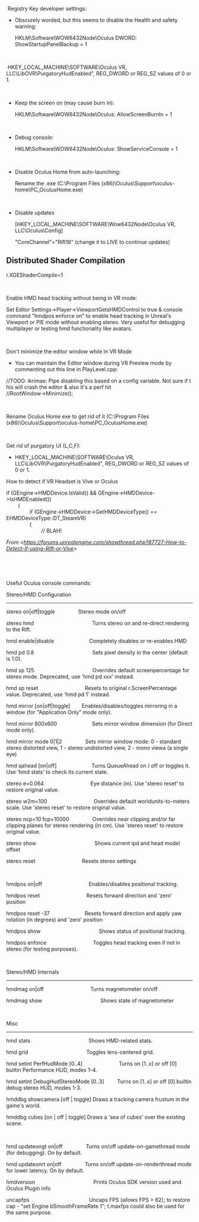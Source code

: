  Registry Key developer settings:

- Obscurely worded, but this seems to disable the Health and safety warning:

  HKLM\\Software\\WOW6432Node\\Oculus DWORD: ShowStartupPanelBackup = 1

 

​	HKEY\_LOCAL\_MACHINE\\SOFTWARE\\Oculus VR, LLC\\LibOVR\\PurgatoryHudEnabled", REG\_DWORD or REG\_SZ values of 0 or 1.

 

- Keep the screen on (may cause burn in):

  HKLM\\Software\\WOW6432Node\\Oculus: AllowScreenBurnIn = 1

 

- Debug console:

  HKLM\\Software\\WOW6432Node\\Oculus: ShowServiceConsole = 1

 

- Disable Oculus Home from auto-launching:

  Rename the .exe (C:\\Program Files (x86)\\Oculus\\Support\\oculus-home\\PC\_OculusHome.exe)

 

- Disable updates

  \[HKEY\_LOCAL\_MACHINE\\SOFTWARE\\Wow6432Node\\Oculus VR, LLC\\Oculus\\Config\]

  "CoreChannel"="Rift18" (change it to LIVE to continue updates)



Distributed Shader Compilation
------------------------------

r.XGEShaderCompile=1

 

Enable HMD head tracking without being in VR mode:

Set Editor Settings-&gt;Player-&gt;ViewportGetsHMDControl to true & console command "hmdpos enforce on" to enable head tracking in Unreal's Viewport or PIE mode without enabling stereo. Very useful for debugging multiplayer or testing hmd functionality like avatars.

 

Don't minimize the editor window while in VR Mode

-   You can maintain the Editor window during VR Preview mode by commenting out this line in PlayLevel.cpp:

//TODO: ikrimae: Pipe disabling this based on a config variable. Not sure if this will crash the editor & also it's a perf hit  
//RootWindow-&gt;Minimize();

  

Rename Oculus Home exe to get rid of it (C:\\Program Files (x86)\\Oculus\\Support\\oculus-home\\PC\_OculusHome.exe)

 

Get rid of purgatory UI (L,C,F):  
- HKEY\_LOCAL\_MACHINE\\SOFTWARE\\Oculus VR, LLC\\LibOVR\\PurgatoryHudEnabled", REG\_DWORD or REG\_SZ values of 0 or 1.



How to detect if VR Headset is Vive or Oculus

if (GEngine-&gt;HMDDevice.IsValid() && GEngine-&gt;HMDDevice-&gt;IsHMDEnabled())  
        {  
                if (GEngine-&gt;HMDDevice-&gt;GetHMDDeviceType() == EHMDDeviceType::DT\_SteamVR)  
                {  
                        // BLAH! 

*From &lt;<https://forums.unrealengine.com/showthread.php?87727-How-to-Detect-if-using-Rift-or-Vive>&gt;*

 

 

Useful Oculus console commands:

Stereo/HMD Configuration

------------------------

stereo on|off|toggle                Stereo mode on/off

stereo hmd                                        Turns stereo on and re-direct rendering to the Rift.

hmd enable|disable                        Completely disables or re-enables HMD

hmd pd 0.8                                        Sets pixel density in the center (default is 1.0).

hmd sp 125                                        Overrides default screenpercentage for stereo mode. Deprecated, use 'hmd pd xxx' instead.

hmd sp reset                                Resets to original r.ScreenPercentage value. Deprecated, use 'hmd pd 1' instead.

hmd mirror \[on|off|toggle\]        Enables/disables/toggles mirroring in a window (for "Application Only" mode only).

hmd mirror 800x600                        Sets mirror window dimension (for Direct mode only).

hmd mirror mode 0|1|2                Sets mirror window mode: 0 - standard stereo distorted view, 1 - stereo undistorted view, 2 - mono viewa (a single eye)

hmd qahead \[on|off\]                        Turns QueueAhead on / off or toggles it. Use 'hmd stats' to check its current state.

stereo e=0.064                                Eye distance (m). Use 'stereo reset' to restore original value.

stereo w2m=100                                Overrides default worldunits-to-meters scale. Use 'stereo reset' to restore original value.

stereo ncp=10 fcp=10000                Overrides near clipping and/or far clipping planes for stereo rendering (in cm). Use 'stereo reset' to restore original value.

stereo show                                        Shows current ipd and head model offset

stereo reset                                Resets stereo settings

 

hmdpos on|off                                Enables/disables positional tracking.

hmdpos reset                                Resets forward direction and 'zero' position

hmdpos reset -37                        Resets forward direction and apply yaw rotation (in degrees) and 'zero' position

hmdpos show                                        Shows status of positional tracking.

hmdpos enforce                                Toggles head tracking even if not in stereo (for testing purposes).

 

Stereo/HMD Internals

--------------------

hmdmag on|off                                Turns magnetometer on/off

hmdmag show                                        Shows state of magnetometer

 

Misc

----

hmd stats                                        Shows HMD-related stats.

hmd grid                                        Toggles lens-centered grid.

hmd setint PerfHudMode \[0..4\]                         Turns on \[1..x\] or off \[0\] builtin Performance HUD, modes 1-4.

hmd setint DebugHudStereoMode \[0..3\]         Turns on \[1..x\] or off \[0\] builtin debug stereo HUD, modes 1-3.

hmddbg showcamera \[off | toggle\] Draws a tracking camera frustum in the game's world.

hmddbg cubes \[on | off | toggle\] Draws a 'sea of cubes' over the existing scene.

 

hmd updateongt on|off                Turns on/off update-on-gamethread mode (for debugging). On by default.

hmd updateonrt on|off                Turns on/off update-on-renderthread mode for lower latency. On by default.

hmdversion                                        Prints Oculus SDK version used and Oculus Plugin info

uncapfps                                         Uncaps FPS (allows FPS &gt; 62); to restore cap - "set Engine bSmoothFrameRate 1"; t.maxfps could also be used for the same purpose.
